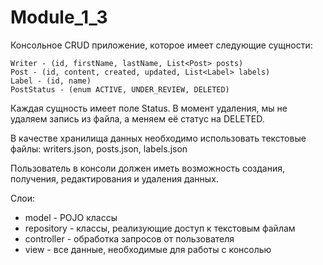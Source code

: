# Module_1_3

Консольное CRUD приложение, которое имеет следующие сущности:

    Writer - (id, firstName, lastName, List<Post> posts)
    Post - (id, content, created, updated, List<Label> labels)
    Label - (id, name)
    PostStatus - (enum ACTIVE, UNDER_REVIEW, DELETED)

Каждая сущность имеет поле Status. В момент удаления, мы не удаляем запись из файла, а меняем её статус на DELETED.

В качестве хранилища данных необходимо использовать текстовые файлы:
writers.json, posts.json, labels.json

Пользователь в консоли должен иметь возможность создания, получения, редактирования и удаления данных.

Слои:
- model - POJO клаcсы
- repository - классы, реализующие доступ к текстовым файлам
- controller - обработка запросов от пользователя
- view - все данные, необходимые для работы с консолью